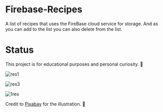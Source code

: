 # Firebase-Recipes

  A list of recipes that uses the FireBase cloud service for storage.
  And as you can add to the list you can also delete from the list. 

# Status
  This project is for educational purposes and personal curiosity. 🙂


![res1](https://user-images.githubusercontent.com/57037365/115071093-782c8f00-9efe-11eb-9604-939cd8ff9636.jpg)

![res3](https://user-images.githubusercontent.com/57037365/115071517-043eb680-9eff-11eb-8072-6eb174e3061b.jpg)


![1res](https://user-images.githubusercontent.com/57037365/115071116-7c58ac80-9efe-11eb-90f4-521475bb0ba9.jpg)

Credit to [Pixabay](https://pixabay.com/)  for the    illustration. :hugs:
